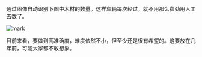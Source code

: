 


通过图像自动识别下图中木材的数量。这样车辆每次经过，就不用那么费劲用人工去数了。


![mark](http://pacdb2bfr.bkt.clouddn.com/blog/image/180818/gF99HFj6HC.png?imageslim)


目前来看，要做到高准确度，难度依然不小，但至少还是很有希望的。这要放在几年前，可能大家都不敢想象。

